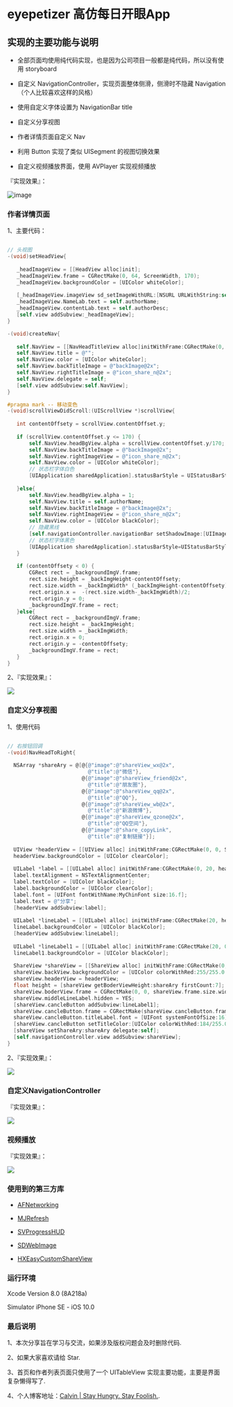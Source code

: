 # eyepetizer 高仿每日开眼App

## 实现的主要功能与说明

* 全部页面均使用纯代码实现，也是因为公司项目一般都是纯代码，所以没有使用 storyboard

* 自定义 NavigationController，实现页面整体侧滑，侧滑时不隐藏 Navigation（个人比较喜欢这样的风格）

* 使用自定义字体设置为 NavigationBar title

* 自定义分享视图

* 作者详情页面自定义 Nav

* 利用 Button 实现了类似 UISegment 的视图切换效果

* 自定义视频播放界面，使用 AVPlayer 实现视频播放

『实现效果』：

![image](https://github.com/CalvinCheungCoder/eyepetizer/blob/master/Views.gif)


### 作者详情页面

1、主要代码：

 ``` Objective-C
 
 // 头视图
-(void)setHeadView{
    
    _headImageView = [[HeadView alloc]init];
    _headImageView.frame = CGRectMake(0, 64, ScreenWidth, 170);
    _headImageView.backgroundColor = [UIColor whiteColor];
    
    [_headImageView.imageView sd_setImageWithURL:[NSURL URLWithString:self.authorIcon]];
    _headImageView.NameLab.text = self.authorName;
    _headImageView.contentLab.text = self.authorDesc;
    [self.view addSubview:_headImageView];
}

-(void)createNav{
    
    self.NavView = [[NavHeadTitleView alloc]initWithFrame:CGRectMake(0, 0, ScreenWidth, 64)];
    self.NavView.title = @"";
    self.NavView.color = [UIColor whiteColor];
    self.NavView.backTitleImage = @"backImage@2x";
    self.NavView.rightTitleImage = @"icon_share_n@2x";
    self.NavView.delegate = self;
    [self.view addSubview:self.NavView];
}

#pragma mark -- 移动变色
-(void)scrollViewDidScroll:(UIScrollView *)scrollView{
    
    int contentOffsety = scrollView.contentOffset.y;
    
    if (scrollView.contentOffset.y <= 170) {
        self.NavView.headBgView.alpha = scrollView.contentOffset.y/170;
        self.NavView.backTitleImage = @"backImage@2x";
        self.NavView.rightImageView = @"icon_share_n@2x";
        self.NavView.color = [UIColor whiteColor];
        // 状态栏字体白色
        [UIApplication sharedApplication].statusBarStyle = UIStatusBarStyleLightContent;
        
    }else{
        self.NavView.headBgView.alpha = 1;
        self.NavView.title = self.authorName;
        self.NavView.backTitleImage = @"backImage@2x";
        self.NavView.rightImageView = @"icon_share_n@2x";
        self.NavView.color = [UIColor blackColor];
        // 隐藏黑线
        [self.navigationController.navigationBar setShadowImage:[UIImage new]];
        // 状态栏字体黑色
        [UIApplication sharedApplication].statusBarStyle=UIStatusBarStyleDefault;
    }
    
    if (contentOffsety < 0) {
        CGRect rect = _backgroundImgV.frame;
        rect.size.height = _backImgHeight-contentOffsety;
        rect.size.width = _backImgWidth* (_backImgHeight-contentOffsety)/_backImgHeight;
        rect.origin.x =  -(rect.size.width-_backImgWidth)/2;
        rect.origin.y = 0;
        _backgroundImgV.frame = rect;
    }else{
        CGRect rect = _backgroundImgV.frame;
        rect.size.height = _backImgHeight;
        rect.size.width = _backImgWidth;
        rect.origin.x = 0;
        rect.origin.y = -contentOffsety;
        _backgroundImgV.frame = rect;
    }
}
 ``` 
 
 2、『实现效果』：
 
 ![](https://github.com/CalvinCheungCoder/eyepetizer/blob/master/AuthorDetail.gif)


### 自定义分享视图
 
 1、使用代码
 
  ``` Objective-C
 
 // 右按钮回调
-(void)NavHeadToRight{
    
    NSArray *shareAry = @[@{@"image":@"shareView_wx@2x",
                            @"title":@"微信"},
                          @{@"image":@"shareView_friend@2x",
                            @"title":@"朋友圈"},
                          @{@"image":@"shareView_qq@2x",
                            @"title":@"QQ"},
                          @{@"image":@"shareView_wb@2x",
                            @"title":@"新浪微博"},
                          @{@"image":@"shareView_qzone@2x",
                            @"title":@"QQ空间"},
                          @{@"image":@"share_copyLink",
                            @"title":@"复制链接"}];
    
    UIView *headerView = [[UIView alloc] initWithFrame:CGRectMake(0, 0, ScreenWidth, 54)];
    headerView.backgroundColor = [UIColor clearColor];
    
    UILabel *label = [[UILabel alloc] initWithFrame:CGRectMake(0, 20, headerView.frame.size.width, 15)];
    label.textAlignment = NSTextAlignmentCenter;
    label.textColor = [UIColor blackColor];
    label.backgroundColor = [UIColor clearColor];
    label.font = [UIFont fontWithName:MyChinFont size:16.f];
    label.text = @"分享";
    [headerView addSubview:label];
    
    UILabel *lineLabel = [[UILabel alloc] initWithFrame:CGRectMake(20, headerView.frame.size.height-0.5, headerView.frame.size.width - 40, 0.5)];
    lineLabel.backgroundColor = [UIColor blackColor];
    [headerView addSubview:lineLabel];
    
    UILabel *lineLabel1 = [[UILabel alloc] initWithFrame:CGRectMake(20, 0, headerView.frame.size.width - 40, 0.5)];
    lineLabel1.backgroundColor = [UIColor blackColor];
    
    ShareView *shareView = [[ShareView alloc] initWithFrame:CGRectMake(0, 0, ScreenWidth, ScreenHeight)];
    shareView.backView.backgroundColor = [UIColor colorWithRed:255/255.0 green:255/255.0 blue:255/255.0 alpha:1.0];
    shareView.headerView = headerView;
    float height = [shareView getBoderViewHeight:shareAry firstCount:7];
    shareView.boderView.frame = CGRectMake(0, 0, shareView.frame.size.width, height);
    shareView.middleLineLabel.hidden = YES;
    [shareView.cancleButton addSubview:lineLabel1];
    shareView.cancleButton.frame = CGRectMake(shareView.cancleButton.frame.origin.x, shareView.cancleButton.frame.origin.y, shareView.cancleButton.frame.size.width, 54);
    shareView.cancleButton.titleLabel.font = [UIFont systemFontOfSize:16];
    [shareView.cancleButton setTitleColor:[UIColor colorWithRed:184/255.0 green:184/255.0 blue:184/255.0 alpha:1.0] forState:UIControlStateNormal];
    [shareView setShareAry:shareAry delegate:self];
    [self.navigationController.view addSubview:shareView];
}
 
 ``` 
 
 2、『实现效果』：
 
 ![](https://github.com/CalvinCheungCoder/eyepetizer/blob/master/Share.gif)


### 自定义NavigationController

『实现效果』：

![](https://github.com/CalvinCheungCoder/eyepetizer/blob/master/CustomerNav.gif)


### 视频播放

『实现效果』：

![](https://github.com/CalvinCheungCoder/eyepetizer/blob/master/Play.gif)


### 使用到的第三方库

* [AFNetworking](https://github.com/AFNetworking/AFNetworking)

* [MJRefresh](https://github.com/CoderMJLee/MJRefresh)

* [SVProgressHUD](https://github.com/SVProgressHUD/SVProgressHUD)

* [SDWebImage](https://github.com/rs/SDWebImage)

* [HXEasyCustomShareView](https://github.com/huangxuan518/HXEasyCustomShareView)


### 运行环境

Xcode Version 8.0 (8A218a)

Simulator iPhone SE - iOS 10.0


### 最后说明

1、本次分享旨在学习与交流，如果涉及版权问题会及时删除代码.

2、如果大家喜欢请给 Star.

3、首页和作者列表页面只使用了一个 UITableView 实现主要功能，主要是界面复杂懒得写了.

4、个人博客地址：[Calvin | Stay Hungry. Stay Foolish.](http://www.zhangdinghao.cn).

